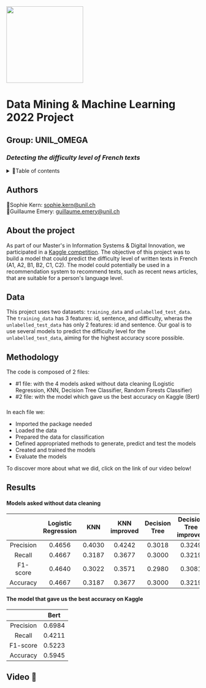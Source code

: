 <img src = 'https://upload.wikimedia.org/wikipedia/commons/thumb/7/77/Logo_HEC_Lausanne.png/640px-Logo_HEC_Lausanne.png' width="200">

# **Data Mining & Machine Learning 2022 Project**
## Group: UNIL_OMEGA 
### *Detecting the difficulty level of French texts* 

<!--TABLE OF CONTENTS --> 
<details>
  <summary>📂Table of contents</summary>
  <ol>
    </li>
    <li><a href="#authors">Authors</a></li>
    <li><a href="#about-the-project">About the project</a></li>
    <li><a href="#data">Data</a></li>
    <li><a href="#methodology">Methodology</a></li>
    <li><a href="#results">Results</a></li>
        <ul>
        <li><a href="#without-data-cleaning">Without data cleaning</a></li>
      </ul>
      <ul>
        <li><a href="#with-data-cleaning">With data cleaning</a></li>
      </ul>
    <li><a href="#video">Video</a></li>
  </ol>
</details>

## Authors
🐉Sophie Kern: sophie.kern@unil.ch  
🦖Guillaume Emery: guillaume.emery@unil.ch

## About the project
As part of our Master's in Information Systems & Digital Innovation, we participated in a [Kaggle competition](https://www.kaggle.com/competitions/detecting-french-texts-difficulty-level-2022). The objective of this project was to build a model that could predict the difficulty level of written texts in French (A1, A2, B1, B2, C1, C2). The model could potentially be used in a recommendation system to recommend texts, such as recent news articles, that are suitable for a person's language level.

## Data
This project uses two datasets: `training_data` and `unlabelled_test_data`. The `training_data` has 3 features: id, sentence, and difficulty, wheras the `unlabelled_test_data` has only 2 features: id and sentence. Our goal is to use several models to predict the difficulty level for the `unlabelled_test_data`, aiming for the highest accuracy score possible.

## Methodology

The code is composed of 2 files: 
*	#1 file:  with the 4 models asked without data cleaning (Logistic Regression, KNN, Decision Tree Classifier, Random Forests Classifier) 
*	#2 file: with the model which gave us the best accuracy on Kaggle (Bert)
###
In each file we: 
* Imported the package needed
* Loaded the data 
* Prepared the data for classification
* Defined appropriated methods to generate, predict and test the models
* Created and trained the models
* Evaluate the models

To discover more about what we did, click on the link of our video below! 


## Results 

#### Models asked without data cleaning
||Logistic Regression|KNN|KNN improved|Decision Tree|Decision Tree improved|Random Forests|
| :---: | :---: | :---: | :---: | :---: | :---: | :---: |
|Precision|0.4656|0.4030|0.4242|0.3018|0.3249|0.4439|
|Recall|0.4667|0.3187|0.3677|0.3000|0.3219|0.4333|
|F1-score|0.4640|0.3022|0.3571|0.2980|0.3081|0.4211|
|Accuracy |0.4667|0.3187|0.3677|0.3000|0.3219|0.4333|

#### The model that gave us the best accuracy on Kaggle 
||Bert|
| :---: |:---: |
|Precision|0.6984|
|Recall|0.4211|
|F1-score|0.5223|
|Accuracy |0.5945|

## Video 🎥 



